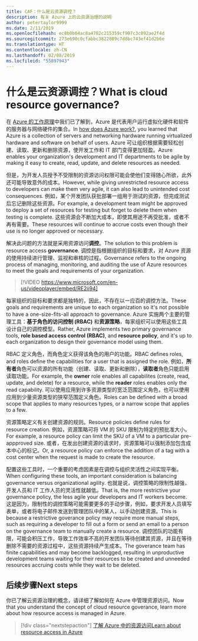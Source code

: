 ```yaml
---
title: CAF：什么是云资源调控？
description: 有关 Azure 上的云资源治理的说明
author: petertaylor9999
ms.date: 2/11/2019
ms.openlocfilehash: ec8b0b04ac8a4782c215359cf907c3c092ae2f4d
ms.sourcegitcommit: 273e690c0cfabbc3822089c7d8bc743ef41d2b6e
ms.translationtype: HT
ms.contentlocale: zh-CN
ms.lasthandoff: 02/08/2019
ms.locfileid: "55897943"
---
```

<!-- markdownlint-disable MD026 -->

# <a name="what-is-cloud-resource-governance"></a><span data-ttu-id="3ab2f-103">什么是云资源调控？</span><span class="sxs-lookup"><span data-stu-id="3ab2f-103">What is cloud resource governance?</span></span>

<span data-ttu-id="3ab2f-104">在 [Azure 的工作原理](what-is-azure.md)中我们已了解到，Azure 是代表用户运行虚拟化硬件和软件的服务器与网络硬件的集合。</span><span class="sxs-lookup"><span data-stu-id="3ab2f-104">In [how does Azure work?](what-is-azure.md), you learned that Azure is a collection of servers and networking hardware running virtualized hardware and software on behalf of users.</span></span> <span data-ttu-id="3ab2f-105">Azure 可让组织根据需要轻松创建、读取、更新和删除资源，使开发工作和 IT 部门变得更加轻盈。</span><span class="sxs-lookup"><span data-stu-id="3ab2f-105">Azure enables your organization's development and IT departments to be agile by making it easy to create, read, update, and delete resources as needed.</span></span>

<span data-ttu-id="3ab2f-106">但是，为开发人员授予不受限制的资源访问权限可能会使他们变得随心所欲，此外还可能导致意外的成本。</span><span class="sxs-lookup"><span data-stu-id="3ab2f-106">However, while giving unrestricted resource access to developers can make them very agile, it can also lead to unintended cost consequences.</span></span> <span data-ttu-id="3ab2f-107">例如，某个开发团队获批部署一组用于测试的资源，但完成测试后忘记删除这些资源。</span><span class="sxs-lookup"><span data-stu-id="3ab2f-107">For example, a development team might be approved to deploy a set of resources for testing but forget to delete them when testing is complete.</span></span> <span data-ttu-id="3ab2f-108">这些资源会不断加大成本，即使其用途不再受批准，或者不再有需要。</span><span class="sxs-lookup"><span data-stu-id="3ab2f-108">These resources will continue to accrue costs even though their use is no longer approved or necessary.</span></span>

<span data-ttu-id="3ab2f-109">解决此问题的方法就是采用资源访问**调控**。</span><span class="sxs-lookup"><span data-stu-id="3ab2f-109">The solution to this problem is resource access **governance**.</span></span> <span data-ttu-id="3ab2f-110">调控是指根据组织的目标和要求，对 Azure 资源的使用持续进行管理、监视和审核的过程。</span><span class="sxs-lookup"><span data-stu-id="3ab2f-110">Governance refers to the ongoing process of managing, monitoring, and auditing the use of Azure resources to meet the goals and requirements of your organization.</span></span>

> [!VIDEO https://www.microsoft.com/en-us/videoplayer/embed/RE2ii94]

<span data-ttu-id="3ab2f-111">每家组织的目标和要求都是独特的，因此，不存在以一应百的调控方法。</span><span class="sxs-lookup"><span data-stu-id="3ab2f-111">These goals and requirements are unique to each organization so it's not possible to have a one-size-fits-all approach to governance.</span></span> <span data-ttu-id="3ab2f-112">Azure 实施两个主要的管理工具：**基于角色的访问控制 (RBAC)** 和**资源策略**，每家组织可以使用这些工具设计自己的调控模型。</span><span class="sxs-lookup"><span data-stu-id="3ab2f-112">Rather, Azure implements two primary governance tools, **role based access control (RBAC)**, and **resource policy**, and it's up to each organization to design their governance model using them.</span></span>

<span data-ttu-id="3ab2f-113">RBAC 定义角色，而角色定义获得该角色的用户的功能。</span><span class="sxs-lookup"><span data-stu-id="3ab2f-113">RBAC defines roles, and roles define the capabilities for a user that is assigned the role.</span></span> <span data-ttu-id="3ab2f-114">例如，**所有者**角色可以资源的所有功能（创建、读取、更新和删除），**读取者**角色只能启用读取功能。</span><span class="sxs-lookup"><span data-stu-id="3ab2f-114">For example, the **owner** role enables all capabilites (create, read, update, and delete) for a resource, while the  **reader** roles enables only the read capability.</span></span> <span data-ttu-id="3ab2f-115">可以使用应用到许多资源类型的宽泛范围定义角色，也可以使用应用到少量资源类型的狭窄范围定义角色。</span><span class="sxs-lookup"><span data-stu-id="3ab2f-115">Roles can be defined with a broad scope that applies to many resources types, or a narrow scope that applies to a few.</span></span>

<span data-ttu-id="3ab2f-116">资源策略定义有关创建资源的规则。</span><span class="sxs-lookup"><span data-stu-id="3ab2f-116">Resource policies define rules for resource creation.</span></span> <span data-ttu-id="3ab2f-117">例如，资源策略可将 VM 的 SKU 限制为特定的预批准大小。</span><span class="sxs-lookup"><span data-stu-id="3ab2f-117">For example, a resource policy can limit the SKU of a VM to a particular pre-appproved size.</span></span> <span data-ttu-id="3ab2f-118">或者，在发出创建资源的请求时，资源策略可以强制添加包含成本中心的标记。</span><span class="sxs-lookup"><span data-stu-id="3ab2f-118">Or, a resource policy can enforce the addition of a tag with a cost center when the request is made to create the resource.</span></span>

<span data-ttu-id="3ab2f-119">配置这些工具时，一个重要的考虑因素是在调控与组织灵活性之间实现平衡。</span><span class="sxs-lookup"><span data-stu-id="3ab2f-119">When configuring these tools, an important consideration is balancing governance versus organizational agility.</span></span> <span data-ttu-id="3ab2f-120">也就是说，调控策略的限制性越强，开发人员和 IT 工作人员的灵活性就越低。</span><span class="sxs-lookup"><span data-stu-id="3ab2f-120">That is, the more restrictive your governance policy, the less agile your developers and IT workers become.</span></span> <span data-ttu-id="3ab2f-121">这是因为，限制性的调控策略可能需要更多的手动步骤，例如，要求开发人员填写表单，或者将电子邮件发送到管理团队中的某人，以手动创建资源。</span><span class="sxs-lookup"><span data-stu-id="3ab2f-121">This is because a restrictive goverance policy may require more manual steps, such as requiring a developer to fill out a form or send an email to a person on the governance team to manually create a resource.</span></span> <span data-ttu-id="3ab2f-122">调控团队的功能有限，可能会积压工作，导致工作效率不高的开发团队等待创建其资源，并且在等待删除不需要的资源过程中，这些资源持续产生成本。</span><span class="sxs-lookup"><span data-stu-id="3ab2f-122">The goverance team has finite capabilities and may become backlogged, resulting in unproductive development teams waiting for their resources to be created and unneeded resources accruing costs while they wait to be deleted.</span></span>

## <a name="next-steps"></a><span data-ttu-id="3ab2f-123">后续步骤</span><span class="sxs-lookup"><span data-stu-id="3ab2f-123">Next steps</span></span>

<span data-ttu-id="3ab2f-124">你已了解云资源治理的概念，请详细了解如何在 Azure 中管理资源访问。</span><span class="sxs-lookup"><span data-stu-id="3ab2f-124">Now that you understand the concept of cloud resource goverance, learn more about how resource access is managed in Azure.</span></span>

> [!div class="nextstepaction"]
> [<span data-ttu-id="3ab2f-125">了解 Azure 中的资源访问</span><span class="sxs-lookup"><span data-stu-id="3ab2f-125">Learn about resource access in Azure</span></span>](azure-resource-access.md)
